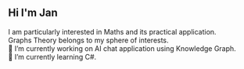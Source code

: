 ## Hi I'm Jan
 I am particularly interested in Maths and its practical application.   
 Graphs Theory belongs to my sphere of interests.   
🔭 I’m currently working on AI chat application using Knowledge Graph.     
🌱 I’m currently learning C#.   


<!--
**JanP2002/JanP2002** is a ✨ _special_ ✨ repository because its `README.md` (this file) appears on your GitHub profile.

Here are some ideas to get you started:

- 🔭 I’m currently working on ...
- 🌱 I’m currently learning ...
- 👯 I’m looking to collaborate on ...
- 🤔 I’m looking for help with ...
- 💬 Ask me about ...
- 📫 How to reach me: ...
- 😄 Pronouns: ...
- ⚡ Fun fact: ...
-->
